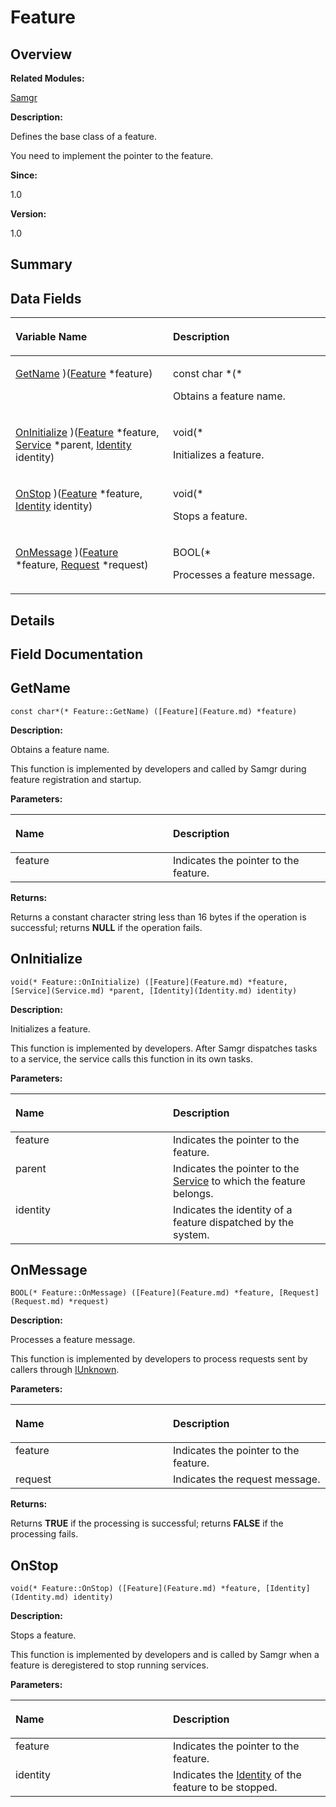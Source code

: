# Feature<a name="ZH-CN_TOPIC_0000001055075077"></a>

## **Overview**<a name="section641091163191859"></a>

**Related Modules:**

[Samgr](Samgr.md)

**Description:**

Defines the base class of a feature. 

You need to implement the pointer to the feature. 

**Since:**

1.0

**Version:**

1.0

## **Summary**<a name="section254447348191859"></a>

## Data Fields<a name="pub-attribs"></a>

<a name="table1185251834191859"></a>
<table><thead align="left"><tr id="row1192735128191859"><th class="cellrowborder" valign="top" width="50%" id="mcps1.1.3.1.1"><p id="p192074553191859"><a name="p192074553191859"></a><a name="p192074553191859"></a>Variable Name</p>
</th>
<th class="cellrowborder" valign="top" width="50%" id="mcps1.1.3.1.2"><p id="p1573389215191859"><a name="p1573389215191859"></a><a name="p1573389215191859"></a>Description</p>
</th>
</tr>
</thead>
<tbody><tr id="row889802731191859"><td class="cellrowborder" valign="top" width="50%" headers="mcps1.1.3.1.1 "><p id="p520701418191859"><a name="p520701418191859"></a><a name="p520701418191859"></a><a href="Feature.md#ab30dc9677abd4aaa18ec88254e90b139">GetName</a> )(<a href="Feature.md">Feature</a> *feature)</p>
</td>
<td class="cellrowborder" valign="top" width="50%" headers="mcps1.1.3.1.2 "><p id="p950751226191859"><a name="p950751226191859"></a><a name="p950751226191859"></a>const char *(*&nbsp;</p>
<p id="p790418287191859"><a name="p790418287191859"></a><a name="p790418287191859"></a>Obtains a feature name. </p>
</td>
</tr>
<tr id="row754926357191859"><td class="cellrowborder" valign="top" width="50%" headers="mcps1.1.3.1.1 "><p id="p573792740191859"><a name="p573792740191859"></a><a name="p573792740191859"></a><a href="Feature.md#adb3f9401f41e2309006568ef6e78fd43">OnInitialize</a> )(<a href="Feature.md">Feature</a> *feature, <a href="Service.md">Service</a> *parent, <a href="Identity.md">Identity</a> identity)</p>
</td>
<td class="cellrowborder" valign="top" width="50%" headers="mcps1.1.3.1.2 "><p id="p542788653191859"><a name="p542788653191859"></a><a name="p542788653191859"></a>void(*&nbsp;</p>
<p id="p1333784828191859"><a name="p1333784828191859"></a><a name="p1333784828191859"></a>Initializes a feature. </p>
</td>
</tr>
<tr id="row1569510463191859"><td class="cellrowborder" valign="top" width="50%" headers="mcps1.1.3.1.1 "><p id="p2037399587191859"><a name="p2037399587191859"></a><a name="p2037399587191859"></a><a href="Feature.md#ab0a4b92d867106b10f3fd3c4761338ba">OnStop</a> )(<a href="Feature.md">Feature</a> *feature, <a href="Identity.md">Identity</a> identity)</p>
</td>
<td class="cellrowborder" valign="top" width="50%" headers="mcps1.1.3.1.2 "><p id="p1217121673191859"><a name="p1217121673191859"></a><a name="p1217121673191859"></a>void(*&nbsp;</p>
<p id="p86055290191859"><a name="p86055290191859"></a><a name="p86055290191859"></a>Stops a feature. </p>
</td>
</tr>
<tr id="row152488638191859"><td class="cellrowborder" valign="top" width="50%" headers="mcps1.1.3.1.1 "><p id="p1993118767191859"><a name="p1993118767191859"></a><a name="p1993118767191859"></a><a href="Feature.md#adf249c7a1b07eb47d51f046c5c8a5f6b">OnMessage</a> )(<a href="Feature.md">Feature</a> *feature, <a href="Request.md">Request</a> *request)</p>
</td>
<td class="cellrowborder" valign="top" width="50%" headers="mcps1.1.3.1.2 "><p id="p921531254191859"><a name="p921531254191859"></a><a name="p921531254191859"></a>BOOL(*&nbsp;</p>
<p id="p873550085191859"><a name="p873550085191859"></a><a name="p873550085191859"></a>Processes a feature message. </p>
</td>
</tr>
</tbody>
</table>

## **Details**<a name="section74045155191859"></a>

## **Field Documentation**<a name="section1081675570191859"></a>

## GetName<a name="ab30dc9677abd4aaa18ec88254e90b139"></a>

```
const char*(* Feature::GetName) ([Feature](Feature.md) *feature)
```

 **Description:**

Obtains a feature name. 

This function is implemented by developers and called by Samgr during feature registration and startup. 

**Parameters:**

<a name="table956027843191859"></a>
<table><thead align="left"><tr id="row411967358191859"><th class="cellrowborder" valign="top" width="50%" id="mcps1.1.3.1.1"><p id="p1970088446191859"><a name="p1970088446191859"></a><a name="p1970088446191859"></a>Name</p>
</th>
<th class="cellrowborder" valign="top" width="50%" id="mcps1.1.3.1.2"><p id="p1197047403191859"><a name="p1197047403191859"></a><a name="p1197047403191859"></a>Description</p>
</th>
</tr>
</thead>
<tbody><tr id="row1602321254191859"><td class="cellrowborder" valign="top" width="50%" headers="mcps1.1.3.1.1 ">feature</td>
<td class="cellrowborder" valign="top" width="50%" headers="mcps1.1.3.1.2 ">Indicates the pointer to the feature. </td>
</tr>
</tbody>
</table>

**Returns:**

Returns a constant character string less than 16 bytes if the operation is successful; returns  **NULL**  if the operation fails.



## OnInitialize<a name="adb3f9401f41e2309006568ef6e78fd43"></a>

```
void(* Feature::OnInitialize) ([Feature](Feature.md) *feature, [Service](Service.md) *parent, [Identity](Identity.md) identity)
```

 **Description:**

Initializes a feature. 

This function is implemented by developers. After Samgr dispatches tasks to a service, the service calls this function in its own tasks. 

**Parameters:**

<a name="table1561129475191859"></a>
<table><thead align="left"><tr id="row24119258191859"><th class="cellrowborder" valign="top" width="50%" id="mcps1.1.3.1.1"><p id="p764184387191859"><a name="p764184387191859"></a><a name="p764184387191859"></a>Name</p>
</th>
<th class="cellrowborder" valign="top" width="50%" id="mcps1.1.3.1.2"><p id="p2084685651191859"><a name="p2084685651191859"></a><a name="p2084685651191859"></a>Description</p>
</th>
</tr>
</thead>
<tbody><tr id="row1210462227191859"><td class="cellrowborder" valign="top" width="50%" headers="mcps1.1.3.1.1 ">feature</td>
<td class="cellrowborder" valign="top" width="50%" headers="mcps1.1.3.1.2 ">Indicates the pointer to the feature. </td>
</tr>
<tr id="row2070722405191859"><td class="cellrowborder" valign="top" width="50%" headers="mcps1.1.3.1.1 ">parent</td>
<td class="cellrowborder" valign="top" width="50%" headers="mcps1.1.3.1.2 ">Indicates the pointer to the <a href="Service.md">Service</a> to which the feature belongs. </td>
</tr>
<tr id="row1438612557191859"><td class="cellrowborder" valign="top" width="50%" headers="mcps1.1.3.1.1 ">identity</td>
<td class="cellrowborder" valign="top" width="50%" headers="mcps1.1.3.1.2 ">Indicates the identity of a feature dispatched by the system.</td>
</tr>
</tbody>
</table>

## OnMessage<a name="adf249c7a1b07eb47d51f046c5c8a5f6b"></a>

```
BOOL(* Feature::OnMessage) ([Feature](Feature.md) *feature, [Request](Request.md) *request)
```

 **Description:**

Processes a feature message. 

This function is implemented by developers to process requests sent by callers through  [IUnknown](IUnknown.md). 

**Parameters:**

<a name="table1605201037191859"></a>
<table><thead align="left"><tr id="row193736922191859"><th class="cellrowborder" valign="top" width="50%" id="mcps1.1.3.1.1"><p id="p1169685648191859"><a name="p1169685648191859"></a><a name="p1169685648191859"></a>Name</p>
</th>
<th class="cellrowborder" valign="top" width="50%" id="mcps1.1.3.1.2"><p id="p726955922191859"><a name="p726955922191859"></a><a name="p726955922191859"></a>Description</p>
</th>
</tr>
</thead>
<tbody><tr id="row1019747092191859"><td class="cellrowborder" valign="top" width="50%" headers="mcps1.1.3.1.1 ">feature</td>
<td class="cellrowborder" valign="top" width="50%" headers="mcps1.1.3.1.2 ">Indicates the pointer to the feature. </td>
</tr>
<tr id="row305839513191859"><td class="cellrowborder" valign="top" width="50%" headers="mcps1.1.3.1.1 ">request</td>
<td class="cellrowborder" valign="top" width="50%" headers="mcps1.1.3.1.2 ">Indicates the request message. </td>
</tr>
</tbody>
</table>

**Returns:**

Returns  **TRUE**  if the processing is successful; returns  **FALSE**  if the processing fails.



## OnStop<a name="ab0a4b92d867106b10f3fd3c4761338ba"></a>

```
void(* Feature::OnStop) ([Feature](Feature.md) *feature, [Identity](Identity.md) identity)
```

 **Description:**

Stops a feature. 

This function is implemented by developers and is called by Samgr when a feature is deregistered to stop running services. 

**Parameters:**

<a name="table929779141191859"></a>
<table><thead align="left"><tr id="row1680085306191859"><th class="cellrowborder" valign="top" width="50%" id="mcps1.1.3.1.1"><p id="p937601161191859"><a name="p937601161191859"></a><a name="p937601161191859"></a>Name</p>
</th>
<th class="cellrowborder" valign="top" width="50%" id="mcps1.1.3.1.2"><p id="p1503028611191859"><a name="p1503028611191859"></a><a name="p1503028611191859"></a>Description</p>
</th>
</tr>
</thead>
<tbody><tr id="row1960920096191859"><td class="cellrowborder" valign="top" width="50%" headers="mcps1.1.3.1.1 ">feature</td>
<td class="cellrowborder" valign="top" width="50%" headers="mcps1.1.3.1.2 ">Indicates the pointer to the feature. </td>
</tr>
<tr id="row1462550270191859"><td class="cellrowborder" valign="top" width="50%" headers="mcps1.1.3.1.1 ">identity</td>
<td class="cellrowborder" valign="top" width="50%" headers="mcps1.1.3.1.2 ">Indicates the <a href="Identity.md">Identity</a> of the feature to be stopped. </td>
</tr>
</tbody>
</table>

